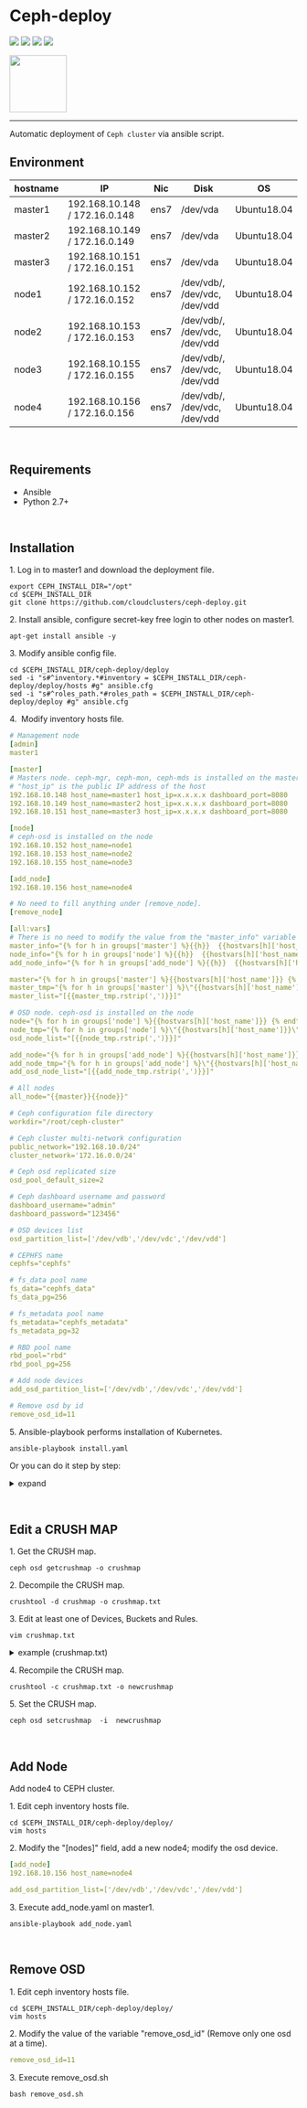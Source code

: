Ceph-deploy
===
 [![](https://img.shields.io/badge/platform-linux--64-lightgrey)](https://img.shields.io/badge/platform-linux--64-lightgrey)
 [![](https://img.shields.io/badge/code%20size-208%20Kb-blue)](https://img.shields.io/badge/code%20size-208%20Kb-blue)
 [![](https://img.shields.io/badge/docs-latest-brightgreen.svg)](https://img.shields.io/badge/docs-latest-brightgreen.svg)
 [![](https://img.shields.io/badge/license-MIT-green)](https://img.shields.io/badge/license-MIT-green)
 
<img src="https://www.cloudclusters.io/img/cloudclusters-logo.png" width="100">  

----   

Automatic deployment of `Ceph cluster` via ansible script. 
&nbsp;

## Environment

| hostname |IP |Nic |Disk |OS |
| ------ | ------ |--- |------ |------ |
| master1 | 192.168.10.148 / 172.16.0.148 |ens7 |/dev/vda |Ubuntu18.04 |
| master2 | 192.168.10.149 / 172.16.0.149 |ens7 |/dev/vda |Ubuntu18.04 |
| master3 | 192.168.10.151 / 172.16.0.151 |ens7 |/dev/vda |Ubuntu18.04 |
| node1 | 192.168.10.152 / 172.16.0.152 |ens7 | /dev/vdb/, /dev/vdc, /dev/vdd |Ubuntu18.04 |
| node2 | 192.168.10.153 / 172.16.0.153 |ens7 |/dev/vdb/, /dev/vdc, /dev/vdd |Ubuntu18.04 |
| node3 | 192.168.10.155 / 172.16.0.155 |ens7 |/dev/vdb/, /dev/vdc, /dev/vdd |Ubuntu18.04 |
| node4 | 192.168.10.156 / 172.16.0.156 |ens7 |/dev/vdb/, /dev/vdc, /dev/vdd |Ubuntu18.04 |

&nbsp;
## Requirements

- Ansible
- Python 2.7+

&nbsp;

## Installation

1.&nbsp;Log in to master1 and download the deployment file.
```shell
export CEPH_INSTALL_DIR="/opt"
cd $CEPH_INSTALL_DIR
git clone https://github.com/cloudclusters/ceph-deploy.git
```
2.&nbsp;Install ansible, configure secret-key free login to other nodes on master1.
```shell
apt-get install ansible -y
```

3.&nbsp;Modify ansible config file.
```shell
cd $CEPH_INSTALL_DIR/ceph-deploy/deploy
sed -i "s#^inventory.*#inventory = $CEPH_INSTALL_DIR/ceph-deploy/deploy/hosts #g" ansible.cfg
sed -i "s#^roles_path.*#roles_path = $CEPH_INSTALL_DIR/ceph-deploy/deploy #g" ansible.cfg
```
4.&nbsp; Modify inventory hosts file.
```yaml
# Management node
[admin]
master1

[master]
# Masters node. ceph-mgr, ceph-mon, ceph-mds is installed on the master node
# "host_ip" is the public IP address of the host
192.168.10.148 host_name=master1 host_ip=x.x.x.x dashboard_port=8080
192.168.10.149 host_name=master2 host_ip=x.x.x.x dashboard_port=8080
192.168.10.151 host_name=master3 host_ip=x.x.x.x dashboard_port=8080

[node]
# ceph-osd is installed on the node
192.168.10.152 host_name=node1 
192.168.10.153 host_name=node2
192.168.10.155 host_name=node3

[add_node]
192.168.10.156 host_name=node4

# No need to fill anything under [remove_node].
[remove_node]

[all:vars]
# There is no need to modify the value from the "master_info" variable to the "all_node" variable
master_info="{% for h in groups['master'] %}{{h}}  {{hostvars[h]['host_name']}}\n{% endfor %}"
node_info="{% for h in groups['node'] %}{{h}}  {{hostvars[h]['host_name']}}\n{% endfor %}"
add_node_info="{% for h in groups['add_node'] %}{{h}}  {{hostvars[h]['host_name']}}\n{% endfor %}"

master="{% for h in groups['master'] %}{{hostvars[h]['host_name']}} {% endfor %}"
master_tmp="{% for h in groups['master'] %}\"{{hostvars[h]['host_name']}}\",{% endfor %}"
master_list="[{{master_tmp.rstrip(',')}}]"

# OSD node. ceph-osd is installed on the node
node="{% for h in groups['node'] %}{{hostvars[h]['host_name']}} {% endfor %}"
node_tmp="{% for h in groups['node'] %}\"{{hostvars[h]['host_name']}}\",{% endfor %}"
osd_node_list="[{{node_tmp.rstrip(',')}}]"

add_node="{% for h in groups['add_node'] %}{{hostvars[h]['host_name']}} {% endfor %}"
add_node_tmp="{% for h in groups['add_node'] %}\"{{hostvars[h]['host_name']}}\",{% endfor %}"
add_osd_node_list="[{{add_node_tmp.rstrip(',')}}]"

# All nodes
all_node="{{master}}{{node}}"

# Ceph configuration file directory
workdir="/root/ceph-cluster"

# Ceph cluster multi-network configuration
public_network="192.168.10.0/24"
cluster_network='172.16.0.0/24'

# Ceph osd replicated size 
osd_pool_default_size=2

# Ceph dashboard username and password
dashboard_username="admin"
dashboard_password="123456"

# OSD devices list
osd_partition_list=['/dev/vdb','/dev/vdc','/dev/vdd']

# CEPHFS name
cephfs="cephfs"

# fs_data pool name
fs_data="cephfs_data"
fs_data_pg=256

# fs_metadata pool name
fs_metadata="cephfs_metadata"
fs_metadata_pg=32

# RBD pool name
rbd_pool="rbd"
rbd_pool_pg=256

# Add node devices
add_osd_partition_list=['/dev/vdb','/dev/vdc','/dev/vdd']

# Remove osd by id 
remove_osd_id=11
```

5.&nbsp;Ansible-playbook performs installation of Kubernetes.
```shell
ansible-playbook install.yaml
```
Or you can do it step by step:

<details>
<summary>expand</summary>
<pre><code>
ansible-playbook 01-initial-config.yaml
ansible-playbook 02-install-ceph.yaml
ansible-playbook 03-ceph-mon.yaml
ansible-playbook 04-ceph-mgr.yaml
ansible-playbook 05-ceph-dashboard.yaml
ansible-playbook 06-ceph-osd.yaml
ansible-playbook 07-ceph-mds.yaml
ansible-playbook 08-ceph-rbd.yaml
</code></pre>
</details>

&nbsp;


## Edit a CRUSH MAP

1.&nbsp;Get the CRUSH map.
```shell
ceph osd getcrushmap -o crushmap
```
2.&nbsp;Decompile the CRUSH map.
```shell
crushtool -d crushmap -o crushmap.txt
```
3.&nbsp;Edit at least one of Devices, Buckets and Rules.
```shell
vim crushmap.txt
```
<details>
<summary>example (crushmap.txt)</summary>
<pre><code>
# begin crush map
tunable choose_local_tries 0
tunable choose_local_fallback_tries 0
tunable choose_total_tries 50
tunable chooseleaf_descend_once 1
tunable chooseleaf_vary_r 1
tunable chooseleaf_stable 1
tunable straw_calc_version 1
tunable allowed_bucket_algs 54
&nbsp;
# devices
device 0 osd.0 class hdd
device 1 osd.1 class hdd
device 2 osd.2 class hdd
device 3 osd.3 class hdd
device 4 osd.4 class hdd
device 5 osd.5 class hdd
device 6 osd.6 class hdd
device 7 osd.7 class hdd
device 8 osd.8 class hdd
&nbsp;
# types
type 0 osd
type 1 host
type 2 chassis
type 3 rack
type 4 row
type 5 pdu
type 6 pod
type 7 room
type 8 datacenter
type 9 region
type 10 root
&nbsp;
# buckets
host node1 {
	id -3		# do not change unnecessarily
	id -4 class hdd		# do not change unnecessarily
	# weight 0.057
	alg straw2
	hash 0	# rjenkins1
	item osd.0 weight 0.019
	item osd.1 weight 0.019
	item osd.2 weight 0.019
}
host node2 {
	id -5		# do not change unnecessarily
	id -6 class hdd		# do not change unnecessarily
	# weight 0.057
	alg straw2
	hash 0	# rjenkins1
	item osd.3 weight 0.019
	item osd.4 weight 0.019
	item osd.5 weight 0.019
}
host node3 {
	id -7		# do not change unnecessarily
	id -8 class hdd		# do not change unnecessarily
	# weight 0.057
	alg straw2
	hash 0	# rjenkins1
	item osd.6 weight 0.019
	item osd.7 weight 0.019
	item osd.8 weight 0.019
}
root default {
	id -1		# do not change unnecessarily
	id -2 class hdd		# do not change unnecessarily
	# weight 0.168
	alg straw2
	hash 0	# rjenkins1
	item node1 weight 0.056
	item node2 weight 0.056
	item node3 weight 0.056
}
host node1-ssd {
	id -9		# do not change unnecessarily
	id -21 class hdd		# do not change unnecessarily
	# weight 0.038
	alg straw2
	hash 0	# rjenkins1
	item osd.0 weight 0.019
	item osd.1 weight 0.019
}
host node2-ssd {
	id -10		# do not change unnecessarily
	id -22 class hdd		# do not change unnecessarily
	# weight 0.038
	alg straw2
	hash 0	# rjenkins1
	item osd.3 weight 0.019
	item osd.4 weight 0.019
}
host node3-ssd {
	id -11		# do not change unnecessarily
	id -23 class hdd		# do not change unnecessarily
	# weight 0.038
	alg straw2
	hash 0	# rjenkins1
	item osd.6 weight 0.019
	item osd.7 weight 0.019
}
root ssd {
	id -12		# do not change unnecessarily
	id -24 class hdd		# do not change unnecessarily
	# weight 0.111
	alg straw2
	hash 0	# rjenkins1
	item node1-ssd weight 0.037
	item node2-ssd weight 0.037
	item node3-ssd weight 0.037
}
host node1-hdd {
	id -13		# do not change unnecessarily
	id -17 class hdd		# do not change unnecessarily
	# weight 0.019
	alg straw2
	hash 0	# rjenkins1
	item osd.2 weight 0.019
}
host node2-hdd {
	id -14		# do not change unnecessarily
	id -18 class hdd		# do not change unnecessarily
	# weight 0.019
	alg straw2
	hash 0	# rjenkins1
	item osd.5 weight 0.019
}
host node3-hdd {
	id -15		# do not change unnecessarily
	id -19 class hdd		# do not change unnecessarily
	# weight 0.019
	alg straw2
	hash 0	# rjenkins1
	item osd.8 weight 0.019
}
root hdd {
	id -16		# do not change unnecessarily
	id -20 class hdd		# do not change unnecessarily
	# weight 0.057
	alg straw2
	hash 0	# rjenkins1
	item node1-hdd weight 0.019
	item node2-hdd weight 0.019
	item node3-hdd weight 0.019
}
&nbsp;
# rules
rule replicated_rule {
	id 0
	type replicated
	min_size 1
	max_size 10
	step take default
	step chooseleaf firstn 0 type host
	step emit
}
rule ssd_rule {
	id 1
	type replicated
	min_size 1
	max_size 10
	step take ssd
	step chooseleaf firstn 0 type host
	step emit
}
rule hdd_rule {
	id 2
	type replicated
	min_size 1
	max_size 10
	step take hdd
	step chooseleaf firstn 0 type host
	step emit
}
&nbsp;
# end crush map
</code></pre>
</details>

4.&nbsp;Recompile the CRUSH map.
```shell
crushtool -c crushmap.txt -o newcrushmap
```
5.&nbsp;Set the CRUSH map.
```shell
ceph osd setcrushmap  -i  newcrushmap
```
&nbsp;

## Add Node 

Add node4 to CEPH cluster.

1.&nbsp;Edit ceph inventory hosts file. 
```shell
cd $CEPH_INSTALL_DIR/ceph-deploy/deploy/
vim hosts
```

2.&nbsp;Modify the "[nodes]" field, add a new node4; modify the osd device.
```yaml
[add_node]
192.168.10.156 host_name=node4

add_osd_partition_list=['/dev/vdb','/dev/vdc','/dev/vdd']
```

3.&nbsp;Execute add_node.yaml on master1.
```shell
ansible-playbook add_node.yaml
```

&nbsp;


## Remove OSD  
	
1.&nbsp;Edit ceph inventory hosts file. 
```shell
cd $CEPH_INSTALL_DIR/ceph-deploy/deploy/
vim hosts
```

2.&nbsp;Modify the value of the variable "remove_osd_id" (Remove only one osd at a time).
```yaml
remove_osd_id=11
```
3.&nbsp;Execute remove_osd.sh
```shell
bash remove_osd.sh
```
	
